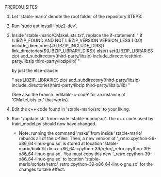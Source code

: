 PREREQUISITES:
1. Let 'stable-mario' denote the root folder of the repository
STEPS:
1. Run 'sudo apt install libbz2-dev'.
2. Inside 'stable-mario/CMakeLists.txt', replace the if-statement:
    "
            if (LIBZIP_FOUND AND NOT LIBZIP_VERSION VERSION_LESS 1.0.0)
                include_directories(#{LIBZIP_INCLUDE_DIRS})
                link_directories(${LIBZIP_LIBRARY_DIRS})
            else()
                set(LIBZIP_LIBRARIES zip)
                add_subdirectory(third-party/libzip)
                include_directories(third-party/libzip third-party/libzip/lib)
    "

    by just the else-clause:
    
    "
            set(LIBZIP_LIBRARIES zip)
            add_subdirectory(third-party/libzip)
            include_directories(third-party/libzip third-party/libzip/lib)
    "

    (See also the branch 'editable-c-code' for an instance of 'CMakeLists.txt' that works).
3. Edit the c++ code found in 'stable-mario/src' to your liking.
4. Run './update.sh' from inside 'stable-mario/src'. The c++ code used by train_model.py should now have changed.
    * Note: running the command 'make' from inside 'stable-mario' rebuilds all of the c-files. Then, a new version of 
    '_retro.cpython-39-x86_64-linux-gnu.so' is stored at location 'stable-mario/build/lib.linux-x86_64-cpython-39/retro/_retro.cpython-39-x86_64-linux-gnu.so'. You must copy this new '_retro.cpython-39-x86_64-linux-gnu.so' to location 'stable-mario/scripts/retro/_retro.cpython-39-x86_64-linux-gnu.so' for the changes to take effect.